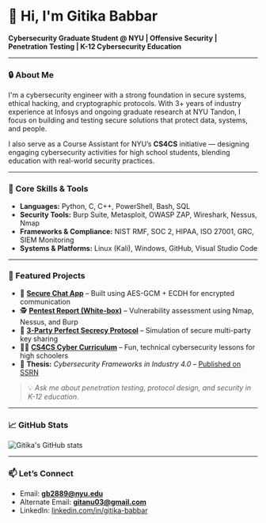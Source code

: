 # 👋 Hi, I'm Gitika Babbar

**Cybersecurity Graduate Student @ NYU | Offensive Security | Penetration Testing | K-12 Cybersecurity Education**

---

### 🔒 About Me

I'm a cybersecurity engineer with a strong foundation in secure systems, ethical hacking, and cryptographic protocols. With 3+ years of industry experience at Infosys and ongoing graduate research at NYU Tandon, I focus on building and testing secure solutions that protect data, systems, and people.

I also serve as a Course Assistant for NYU’s **CS4CS** initiative — designing engaging cybersecurity activities for high school students, blending education with real-world security practices.

---

### 🧠 Core Skills & Tools

- **Languages:** Python, C, C++, PowerShell, Bash, SQL  
- **Security Tools:** Burp Suite, Metasploit, OWASP ZAP, Wireshark, Nessus, Nmap  
- **Frameworks & Compliance:** NIST RMF, SOC 2, HIPAA, ISO 27001, GRC, SIEM Monitoring  
- **Systems & Platforms:** Linux (Kali), Windows, GitHub, Visual Studio Code

---

### 🚀 Featured Projects

- 🔐 [**Secure Chat App**](#) – Built using AES-GCM + ECDH for encrypted communication  
- 🕵️ [**Pentest Report (White-box)**](#) – Vulnerability assessment using Nmap, Nessus, and Burp  
- 🔐 [**3-Party Perfect Secrecy Protocol**](#) – Simulation of secure multi-party key sharing  
- 👩‍🏫 [**CS4CS Cyber Curriculum**](#) – Fun, technical cybersecurity lessons for high schoolers  
- 📄 **Thesis:** *Cybersecurity Frameworks in Industry 4.0* – [Published on SSRN](https://ssrn.com/abstract=XXXXX)

> 💡 *Ask me about penetration testing, protocol design, and security in K-12 education.*

---

### 📈 GitHub Stats

![Gitika's GitHub stats](https://github-readme-stats.vercel.app/api?username=gbabbar26&show_icons=true&theme=radical)

---

### 📫 Let’s Connect

- Email: **gb2889@nyu.edu**
- Alternate Email: **gitanu03@gmail.com** 
- LinkedIn: [linkedin.com/in/gitika-babbar](https://www.linkedin.com/in/gitika-babbar)  
